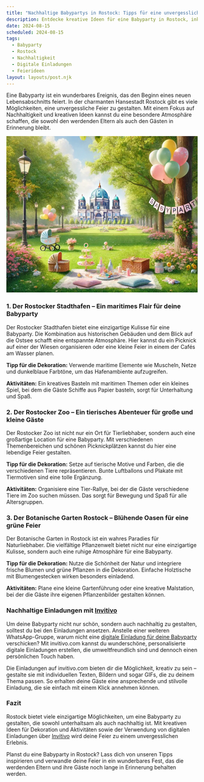 ```yaml
---
title: "Nachhaltige Babypartys in Rostock: Tipps für eine unvergessliche Feier"
description: Entdecke kreative Ideen für eine Babyparty in Rostock, inklusive nachhaltiger Dekoration und digitaler Einladungen von invitivo.com.
date: 2024-08-15
scheduled: 2024-08-15
tags:
  - Babyparty
  - Rostock
  - Nachhaltigkeit
  - Digitale Einladungen
  - Feierideen
layout: layouts/post.njk
---
```


Eine Babyparty ist ein wunderbares Ereignis, das den Beginn eines neuen Lebensabschnitts feiert. In der charmanten Hansestadt Rostock gibt es viele Möglichkeiten, eine unvergessliche Feier zu gestalten. Mit einem Fokus auf Nachhaltigkeit und kreativen Ideen kannst du eine besondere Atmosphäre schaffen, die sowohl den werdenden Eltern als auch den Gästen in Erinnerung bleibt.

![Babyparty im Park](/img/picnic-park.webp)

### 1. **Der Rostocker Stadthafen – Ein maritimes Flair für deine Babyparty**

Der Rostocker Stadthafen bietet eine einzigartige Kulisse für eine Babyparty. Die Kombination aus historischen Gebäuden und dem Blick auf die Ostsee schafft eine entspannte Atmosphäre. Hier kannst du ein Picknick auf einer der Wiesen organisieren oder eine kleine Feier in einem der Cafés am Wasser planen.

**Tipp für die Dekoration:** Verwende maritime Elemente wie Muscheln, Netze und dunkelblaue Farbtöne, um das Hafenambiente aufzugreifen. 

**Aktivitäten:** Ein kreatives Basteln mit maritimen Themen oder ein kleines Spiel, bei dem die Gäste Schiffe aus Papier basteln, sorgt für Unterhaltung und Spaß.

### 2. **Der Rostocker Zoo – Ein tierisches Abenteuer für große und kleine Gäste**

Der Rostocker Zoo ist nicht nur ein Ort für Tierliebhaber, sondern auch eine großartige Location für eine Babyparty. Mit verschiedenen Themenbereichen und schönen Picknickplätzen kannst du hier eine lebendige Feier gestalten.

**Tipp für die Dekoration:** Setze auf tierische Motive und Farben, die die verschiedenen Tiere repräsentieren. Bunte Luftballons und Plakate mit Tiermotiven sind eine tolle Ergänzung.

**Aktivitäten:** Organisiere eine Tier-Rallye, bei der die Gäste verschiedene Tiere im Zoo suchen müssen. Das sorgt für Bewegung und Spaß für alle Altersgruppen.

### 3. **Der Botanische Garten Rostock – Blühende Oasen für eine grüne Feier**

Der Botanische Garten in Rostock ist ein wahres Paradies für Naturliebhaber. Die vielfältige Pflanzenwelt bietet nicht nur eine einzigartige Kulisse, sondern auch eine ruhige Atmosphäre für eine Babyparty.

**Tipp für die Dekoration:** Nutze die Schönheit der Natur und integriere frische Blumen und grüne Pflanzen in die Dekoration. Einfache Holztische mit Blumengestecken wirken besonders einladend.

**Aktivitäten:** Plane eine kleine Gartenführung oder eine kreative Malstation, bei der die Gäste ihre eigenen Pflanzenbilder gestalten können.

### **Nachhaltige Einladungen mit [Invitivo](https://invitivo.com/create)**

Um deine Babyparty nicht nur schön, sondern auch nachhaltig zu gestalten, solltest du bei den Einladungen ansetzen. Anstelle einer weiteren WhatsApp-Gruppe, warum nicht eine [digitale Einladung für deine Babyparty](https://invitivo.com/) verschicken? Mit invitivo.com kannst du wunderschöne, personalisierte digitale Einladungen erstellen, die umweltfreundlich sind und dennoch einen persönlichen Touch haben. 

Die Einladungen auf invitivo.com bieten dir die Möglichkeit, kreativ zu sein – gestalte sie mit individuellen Texten, Bildern und sogar GIFs, die zu deinem Thema passen. So erhalten deine Gäste eine ansprechende und stilvolle Einladung, die sie einfach mit einem Klick annehmen können.

### **Fazit**

Rostock bietet viele einzigartige Möglichkeiten, um eine Babyparty zu gestalten, die sowohl unterhaltsam als auch nachhaltig ist. Mit kreativen Ideen für Dekoration und Aktivitäten sowie der Verwendung von digitalen Einladungen über [Invitivo](https://invitivo.com) wird deine Feier zu einem unvergesslichen Erlebnis. 

Planst du eine Babyparty in Rostock? Lass dich von unseren Tipps inspirieren und verwandle deine Feier in ein wunderbares Fest, das die werdenden Eltern und ihre Gäste noch lange in Erinnerung behalten werden.
